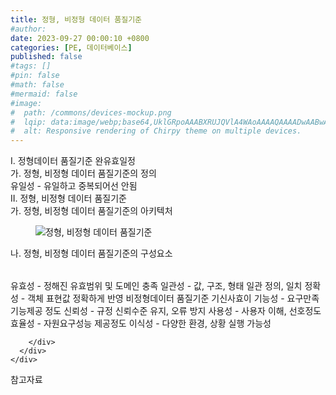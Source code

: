 ```yaml
---
title: 정형, 비정형 데이터 품질기준
#author: 
date: 2023-09-27 00:00:10 +0800
categories: [PE, 데이터베이스]
published: false
#tags: []
#pin: false
#math: false
#mermaid: false
#image:
#  path: /commons/devices-mockup.png
#  lqip: data:image/webp;base64,UklGRpoAAABXRUJQVlA4WAoAAAAQAAAADwAABwAAQUxQSDIAAAARL0AmbZurmr57yyIiqE8oiG0bejIYEQTgqiDA9vqnsUSI6H+oAERp2HZ65qP/VIAWAFZQOCBCAAAA8AEAnQEqEAAIAAVAfCWkAALp8sF8rgRgAP7o9FDvMCkMde9PK7euH5M1m6VWoDXf2FkP3BqV0ZYbO6NA/VFIAAAA
#  alt: Responsive rendering of Chirpy theme on multiple devices.
---
```


<div class="post-wrap">
  <div class="para">
    <div class="para-title">
      I. 정형데이터 품질기준 완유효일정
    </div>
    <div class="para-cntnt">
      <div class="para">
        <div class="para-title">
          가. 정형, 비정형 데이터 품질기준의 정의
        </div>
        <div class="para-cntnt">
            유일성 - 유일하고 중복되어선 안됨
        </div>
      </div>
    </div>
  </div>
  
  <div class="para">
    <div class="para-title">
      II. 정형, 비정형 데이터 품질기준
    </div>
    <div class="para-cntnt">
      <div class="para">
        <div class="para-title">
          가. 정형, 비정형 데이터 품질기준의 아키텍처
        </div>
        <div class="para-cntnt">
          <figure class="post-figure">
            <img src="/assets/img/posts/정형,-비정형-데이터-품질기준.png" alt="정형, 비정형 데이터 품질기준">
<!--            <figcaption>Source: Unveiling the Metaverse: Exploring Emerging Trends, Multifaceted Perspectives, and Future Challenges</figcaption>-->
          </figure>
        </div>
      </div>
      <div class="para">
        <div class="para-title">
          나. 정형, 비정형 데이터 품질기준의 구성요소
        </div>
        <div class="para-cntnt">
          <table class="post-table">
          </table>
            유효성 - 정해진 유효범위 및 도메인 충족
  일관성 - 값, 구조, 형태 일관 정의, 일치
  정확성 - 객체 표현값 정확하게 반영
비정형데이터 품질기준  기신사효이
  기능성 - 요구만족 기능제공 정도
  신뢰성 - 규정 신뢰수준 유지, 오류 방지
  사용성 - 사용자 이해, 선호정도
  효율성 - 자원요구성능 제공정도
  이식성 - 다양한 환경, 상황 실행 가능성

        </div>
      </div>
    </div>
  </div>

  <div class="refr-wrap">
    <div class="refr-title">
        참고자료
    </div>
    <ol class="refr-list">
    <!--    <li>(나현식, 최대선) <a target="_blank" href="https://scienceon.kisti.re.kr/commons/util/originalView.do?cn=JAKO202225948430499&oCn=JAKO202225948430499&dbt=JAKO&journal=NJOU00291864">메타버스 보안 위협 요소 및 대응 방안 검토</a></li>-->
    <!--    <li>(M. Uddin, S. Manickam, H. Ullah, M. Obaidat and A. Dandoush) <a target="_blank" href="https://ieeexplore.ieee.org/abstract/document/10138386">Unveiling the Metaverse: Exploring Emerging Trends, Multifaceted Perspectives, and Future Challenges</a></li>-->
    </ol>
  </div>
</div>
